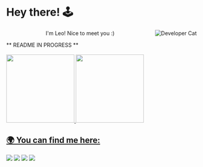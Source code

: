 <h1> Hey there! 🕹️ </h1>

<div  style="text-align:center"> 
  <p>I'm Leo! Nice to meet you :)
  <img align="right" src="https://c.tenor.com/ogsH7Ailje8AAAAM/cat-funny-cat.gif" alt="Developer Cat">
</div>

<div>
  ** README IN PROGRESS ** 
</div>

<br>

<div>
  <a href="https://github.com/leozabotto">
  <img height="180em" src="https://github-readme-stats.vercel.app/api/top-langs/?username=leozabotto&layout=compact&langs_count=7&theme=dracula"/>
  <img height="180em" src="https://github-readme-stats.vercel.app/api?username=leozabotto&show_icons=true&theme=dracula&include_all_commits=true&count_private=true"/>
</div>

<h2> 🌍 You can find me here: </h2>

<div>
  <a href="https://www.youtube.com/channel/UCFNiPy2sfkgezAasMJYejHw" target="_blank"><img src="https://img.shields.io/badge/YouTube-FF0000?style=for-the-badge&logo=youtube&logoColor=white" target="_blank"></a>
  <!--<a href="https://instagram.com/" target="_blank"><img src="https://img.shields.io/badge/-Instagram-%23E4405F?style=for-the-badge&logo=instagram&logoColor=white" target="_blank"></a>-->
  <a href="https://www.twitch.tv/leozl15" target="_blank"><img src="https://img.shields.io/badge/Twitch-9146FF?style=for-the-badge&logo=twitch&logoColor=white" target="_blank"></a>
  <a href = "mailto:leozabotto02@gmail.com"><img src="https://img.shields.io/badge/Gmail-D14836?style=for-the-badge&logo=gmail&logoColor=white" target="_blank"></a>
  <a href="https://www.linkedin.com/in/leozabotto" target="_blank"><img src="https://img.shields.io/badge/-LinkedIn-%230077B5?style=for-the-badge&logo=linkedin&logoColor=white" target="_blank"></a>   
</div>
